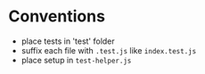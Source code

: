 # Conventions
- place tests in 'test' folder
- suffix each file with `.test.js` like `index.test.js`
- place setup in `test-helper.js`
